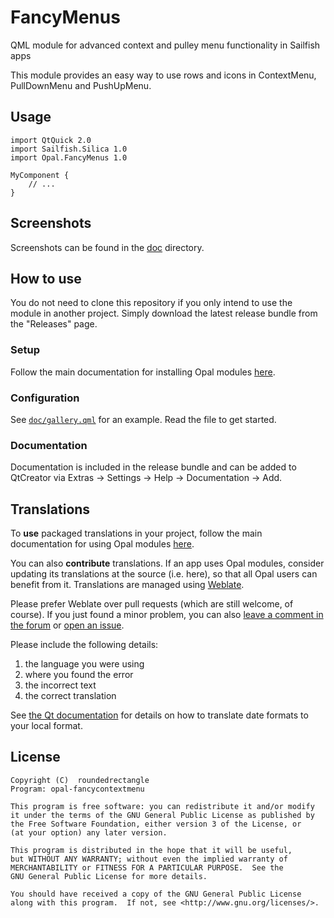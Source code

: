 <!--
SPDX-FileCopyrightText: 2023-2024 Mirian Margiani
SPDX-FileCopyrightText: 2024 roundedrectangle
SPDX-License-Identifier: GFDL-1.3-or-later
-->

# FancyMenus

QML module for advanced context and pulley menu functionality in Sailfish apps

This module provides an easy way to use rows and icons in ContextMenu, PullDownMenu and PushUpMenu.


## Usage

```{qml}
import QtQuick 2.0
import Sailfish.Silica 1.0
import Opal.FancyMenus 1.0

MyComponent {
    // ...
}
```

## Screenshots

Screenshots can be found in the [doc](doc/) directory.

<!--
| 1. | 2. |
|-|-|
| <img src="./doc/screenshot-01.webp" width="600" /> | <img src="./doc/screenshot-02.webp" width="600" /> |

| 1. | 2. | 3. |
|-|-|-|
| <img src="./doc/screenshot-01.webp" width="600" /> | <img src="./doc/screenshot-02.webp" width="600" /> | <img src="./doc/screenshot-03.webp" width="600" /> |
-->

## How to use

You do not need to clone this repository if you only intend to use the module in
another project. Simply download the latest release bundle from the "Releases" page.

### Setup

Follow the main documentation for installing Opal modules
[here](https://github.com/Pretty-SFOS/opal/blob/main/README.md#using-opal).

### Configuration

See [`doc/gallery.qml`](doc/gallery.qml) for an example. Read the file to get
started.

### Documentation

Documentation is included in the release bundle and can be added to
QtCreator via Extras → Settings → Help → Documentation → Add.

## Translations

To **use** packaged translations in your project, follow the main documentation for
using Opal modules [here](https://github.com/Pretty-SFOS/opal#using-opal).

You can also **contribute** translations. If an app uses Opal modules, consider
updating its translations at the source (i.e. here), so that all Opal users can
benefit from it. Translations are managed using
[Weblate](https://hosted.weblate.org/projects/opal).

Please prefer Weblate over pull requests (which are still welcome, of course).
If you just found a minor problem, you can also
[leave a comment in the forum](https://forum.sailfishos.org/t/opal-qml-components-for-app-development/15801)
or [open an issue](https://github.com/Pretty-SFOS/opal/issues/new).

Please include the following details:

1. the language you were using
2. where you found the error
3. the incorrect text
4. the correct translation

See [the Qt documentation](https://doc.qt.io/qt-5/qml-qtqml-date.html#details) for
details on how to translate date formats to your local format.

## License

    Copyright (C)  roundedrectangle
    Program: opal-fancycontextmenu

    This program is free software: you can redistribute it and/or modify
    it under the terms of the GNU General Public License as published by
    the Free Software Foundation, either version 3 of the License, or
    (at your option) any later version.

    This program is distributed in the hope that it will be useful,
    but WITHOUT ANY WARRANTY; without even the implied warranty of
    MERCHANTABILITY or FITNESS FOR A PARTICULAR PURPOSE.  See the
    GNU General Public License for more details.

    You should have received a copy of the GNU General Public License
    along with this program.  If not, see <http://www.gnu.org/licenses/>.
